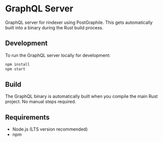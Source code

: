 # GraphQL Server

GraphQL server for rindexer using PostGraphile. This gets automatically built into a binary during the Rust build process.

## Development

To run the GraphQL server locally for development:

```bash
npm install
npm start
```

## Build

The GraphQL binary is automatically built when you compile the main Rust project. No manual steps required.

## Requirements

- Node.js (LTS version recommended)
- npm
